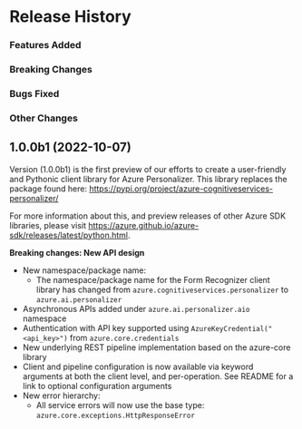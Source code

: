 # Release History

### Features Added

### Breaking Changes

### Bugs Fixed

### Other Changes

## 1.0.0b1 (2022-10-07)

Version (1.0.0b1) is the first preview of our efforts to create a user-friendly and Pythonic client library for Azure Personalizer.
This library replaces the package found here: https://pypi.org/project/azure-cognitiveservices-personalizer/

For more information about this, and preview releases of other Azure SDK libraries, please visit
https://azure.github.io/azure-sdk/releases/latest/python.html.

**Breaking changes: New API design**

- New namespace/package name:
  - The namespace/package name for the Form Recognizer client library has changed from
    `azure.cognitiveservices.personalizer` to `azure.ai.personalizer`
- Asynchronous APIs added under `azure.ai.personalizer.aio` namespace
- Authentication with API key supported using `AzureKeyCredential("<api_key>")` from `azure.core.credentials`
- New underlying REST pipeline implementation based on the azure-core library
- Client and pipeline configuration is now available via keyword arguments at both the client level, and per-operation.
    See README for a link to optional configuration arguments
- New error hierarchy:
    - All service errors will now use the base type: `azure.core.exceptions.HttpResponseError`
